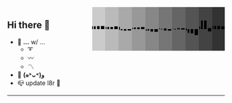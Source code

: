<img width="307" align="right" src="https://raw.githubusercontent.com/SubZtep/SubZtep/master/assets/eq1.gif"/>

## Hi there 👋

- 🔭 **...** w/ ...
  - :curly_loop:
  - :wavy_dash:
  - :part_alternation_mark:
- :seedling: **(๑˃ᴗ˂)ﻭ**
- :mailbox_closed: update l8r :crocodile:

---
